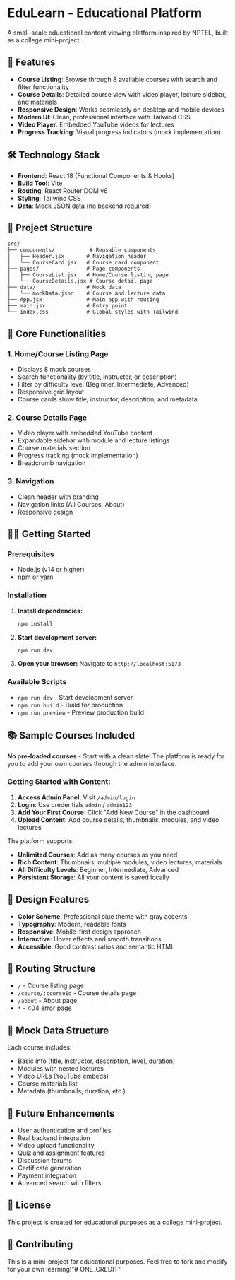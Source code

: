 # EduLearn - Educational Platform

A small-scale educational content viewing platform inspired by NPTEL, built as a college mini-project.

## 🚀 Features

- **Course Listing**: Browse through 8 available courses with search and filter functionality
- **Course Details**: Detailed course view with video player, lecture sidebar, and materials
- **Responsive Design**: Works seamlessly on desktop and mobile devices
- **Modern UI**: Clean, professional interface with Tailwind CSS
- **Video Player**: Embedded YouTube videos for lectures
- **Progress Tracking**: Visual progress indicators (mock implementation)

## 🛠️ Technology Stack

- **Frontend**: React 18 (Functional Components & Hooks)
- **Build Tool**: Vite
- **Routing**: React Router DOM v6
- **Styling**: Tailwind CSS
- **Data**: Mock JSON data (no backend required)

## 📁 Project Structure

```
src/
├── components/           # Reusable components
│   ├── Header.jsx       # Navigation header
│   └── CourseCard.jsx   # Course card component
├── pages/               # Page components
│   ├── CourseList.jsx   # Home/Course listing page
│   └── CourseDetails.jsx # Course detail page
├── data/                # Mock data
│   └── mockData.json    # Course and lecture data
├── App.jsx              # Main app with routing
├── main.jsx             # Entry point
└── index.css            # Global styles with Tailwind

```

## 🎯 Core Functionalities

### 1. Home/Course Listing Page
- Displays 8 mock courses
- Search functionality (by title, instructor, or description)
- Filter by difficulty level (Beginner, Intermediate, Advanced)
- Responsive grid layout
- Course cards show title, instructor, description, and metadata

### 2. Course Details Page
- Video player with embedded YouTube content
- Expandable sidebar with module and lecture listings
- Course materials section
- Progress tracking (mock implementation)
- Breadcrumb navigation

### 3. Navigation
- Clean header with branding
- Navigation links (All Courses, About)
- Responsive design

## 🏃‍♂️ Getting Started

### Prerequisites
- Node.js (v14 or higher)
- npm or yarn

### Installation

1. **Install dependencies:**
   ```bash
   npm install
   ```

2. **Start development server:**
   ```bash
   npm run dev
   ```

3. **Open your browser:**
   Navigate to `http://localhost:5173`

### Available Scripts

- `npm run dev` - Start development server
- `npm run build` - Build for production
- `npm run preview` - Preview production build

## 📚 Sample Courses Included

**No pre-loaded courses** - Start with a clean slate! The platform is ready for you to add your own courses through the admin interface.

### Getting Started with Content:
1. **Access Admin Panel**: Visit `/admin/login`
2. **Login**: Use credentials `admin` / `admin123`
3. **Add Your First Course**: Click "Add New Course" in the dashboard
4. **Upload Content**: Add course details, thumbnails, modules, and video lectures

The platform supports:
- **Unlimited Courses**: Add as many courses as you need
- **Rich Content**: Thumbnails, multiple modules, video lectures, materials
- **All Difficulty Levels**: Beginner, Intermediate, Advanced
- **Persistent Storage**: All your content is saved locally

## 🎨 Design Features

- **Color Scheme**: Professional blue theme with gray accents
- **Typography**: Modern, readable fonts
- **Responsive**: Mobile-first design approach
- **Interactive**: Hover effects and smooth transitions
- **Accessible**: Good contrast ratios and semantic HTML

## 🔗 Routing Structure

- `/` - Course listing page
- `/course/:courseId` - Course details page
- `/about` - About page
- `*` - 404 error page

## 📝 Mock Data Structure

Each course includes:
- Basic info (title, instructor, description, level, duration)
- Modules with nested lectures
- Video URLs (YouTube embeds)
- Course materials list
- Metadata (thumbnails, duration, etc.)

## 🚀 Future Enhancements

- User authentication and profiles
- Real backend integration
- Video upload functionality
- Quiz and assignment features
- Discussion forums
- Certificate generation
- Payment integration
- Advanced search with filters

## 📄 License

This project is created for educational purposes as a college mini-project.

## 👥 Contributing

This is a mini-project for educational purposes. Feel free to fork and modify for your own learning!"# ONE_CREDIT" 
